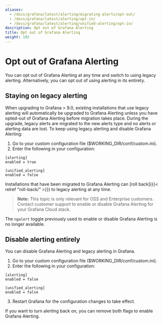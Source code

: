 ```yaml
---
aliases:
  - /docs/grafana/latest/alerting/migrating-alerts/opt-out/
  - /docs/grafana/latest/alerting/opt-in/
  - /docs/grafana/latest/alerting/unified-alerting/opt-in/
description: Opt out of Grafana Alerting
title: Opt out of Grafana Alerting
weight: 102
---
```


# Opt out of Grafana Alerting

You can opt out of Grafana Alerting at any time and switch to using legacy alerting. Alternatively, you can opt out of using alerting in its entirety.

## Staying on legacy alerting

When upgrading to Grafana > 9.0, existing installations that use legacy alerting will automatically be upgraded to Grafana Alerting unless you have opted-out of Grafana Alerting before migration takes place. During the upgrade, legacy alerts are migrated to the new alerts type and no alerts or alerting data are lost. To keep using legacy alerting and disable Grafana Alerting:

1. Go to your custom configuration file ($WORKING_DIR/conf/custom.ini).
2. Enter the following in your configuration:

```
[alerting]
enabled = true

[unified_alerting]
enabled = false
```

Installations that have been migrated to Grafana Alerting can [roll back]({{< relref "roll-back/" >}}) to legacy alerting at any time.

> **Note:** This topic is only relevant for OSS and Enterprise customers. Contact customer support to enable or disable Grafana Alerting for your Grafana Cloud stack.

The `ngalert` toggle previously used to enable or disable Grafana Alerting is no longer available.

## Disable alerting entirely

You can disable Grafana Alerting and legacy alerting in Grafana.

1. Go to your custom configuration file ($WORKING_DIR/conf/custom.ini).
2. Enter the following in your configuration:

```
[alerting]
enabled = false

[unified_alerting]
enabled = false
```

3. Restart Grafana for the configuration changes to take effect.

If you want to turn alerting back on, you can remove both flags to enable Grafana Alerting.
